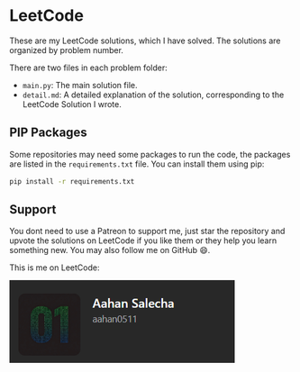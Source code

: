 # LeetCode

These are my LeetCode solutions, which I have solved. The solutions are organized by problem number.

There are two files in each problem folder:
- `main.py`: The main solution file.
- `detail.md`: A detailed explanation of the solution, corresponding to the LeetCode Solution I wrote.

## PIP Packages

Some repositories may need some packages to run the code, the packages are listed in the `requirements.txt` file. You can install them using pip:

```bash
pip install -r requirements.txt
```

## Support

You dont need to use a Patreon to support me, just star the repository and upvote the solutions on LeetCode if you like them or they help you learn something new. You may also follow me on GitHub 😄.

This is me on LeetCode:

[![Aahan Salecha | aahan0511](static/profilepic.png)](https://leetcode.com/aahan0511/)